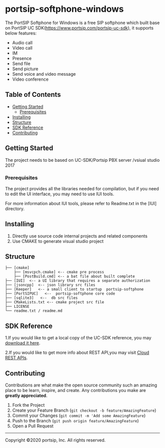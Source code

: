 # portsip-softphone-windows

The PortSIP Softphone for Windows is a free SIP softphone which built base on PortSIP UC SDK(https://www.portsip.com/portsip-uc-sdk), it supports below features:
- Audio call
- Video call
- IM
- Presence
- Send file
- Send picture
- Send voice and video message
- Video conference



## Table of Contents

- [Getting Started](#getting-started)   
  - [Prerequisites](#prerequisites)   
- [Installing](#installing)   
- [Structure](#structure)  
- [SDK Reference](#sdk-reference)   
- [Contributing](#contributing)
  

## Getting Started

The project needs to be based on UC-SDK/Portsip PBX server /vsiual studio 2017

### Prerequisites
The project provides all the libraries needed for compilation, but if you need to edit the UI interface, you may need to use IUI tools.

For more information about IUI tools, please refer to Readme.txt in the [IUI] directory.

## Installing

1. Directly use source code internal projects and related components
2. Use CMAKE to generate visual studio project

## Structure
```
├── [cmake]
	├── [msvcpch.cmake] <-- cmake pre process
	├── [PostBuild.cmd] <-- a bat file about built complete
├── [IUI]  <-- a UI library that requires a separate authorization
├── [jsoncpp]  <-- json library src files
├── [Keeper]   <-- a small client to startup  portsip-softphone
├── [PortSIPUC]   <--  portsip-softphone core code 
├── [sqlite3]   <--  db src files 
├── CMakeLists.txt <-- cmake project src file
├── LICENSE
└── readme.txt / readme.md
```

## SDK Reference

1.If you would like to get a local copy of the UC-SDK reference, you may [download it here](https://github.com/portsip/portsip-uc-sdk-sample-win.git).

2.If you would like to get more info about REST API,you may visit [Cloud REST APIs](http://www.portsip.cn/pbx-rest-api/v12.2/overview.html).


## Contributing

Contributions are what make the open source community such an amazing place to be learn, inspire, and create. Any contributions you make are **greatly appreciated**.

1. Fork the Project
2. Create your Feature Branch (`git checkout -b feature/AmazingFeature`)
3. Commit your Changes (`git commit -m 'Add some AmazingFeature`)
4. Push to the Branch (`git push origin feature/AmazingFeature`)
5. Open a Pull Request

---

Copyright ©2020 portsip, Inc. All rights reserved.
